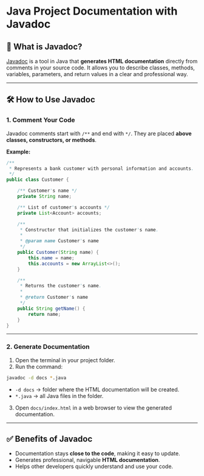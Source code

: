 # Java Project Documentation with Javadoc

## 📄 What is Javadoc?

[Javadoc](https://docs.oracle.com/en/java/javase/17/docs/specs/javadoc/doc-comment-spec.html) is a tool in Java that **generates HTML documentation** directly from comments in your source code. It allows you to describe classes, methods, variables, parameters, and return values in a clear and professional way.

---

## 🛠 How to Use Javadoc

### 1. Comment Your Code

Javadoc comments start with `/**` and end with `*/`. They are placed **above classes, constructors, or methods**.

**Example:**

```java
/**
 * Represents a bank customer with personal information and accounts.
 */
public class Customer {

    /** Customer's name */
    private String name;

    /** List of customer's accounts */
    private List<Account> accounts;

    /**
     * Constructor that initializes the customer's name.
     *
     * @param name Customer's name
     */
    public Customer(String name) {
        this.name = name;
        this.accounts = new ArrayList<>();
    }

    /**
     * Returns the customer's name.
     *
     * @return Customer's name
     */
    public String getName() {
        return name;
    }
}
```

---

### 2. Generate Documentation

1. Open the terminal in your project folder.
2. Run the command:

```bash
javadoc -d docs *.java
```

* `-d docs` → folder where the HTML documentation will be created.
* `*.java` → all Java files in the folder.

3. Open `docs/index.html` in a web browser to view the generated documentation.

---

## ✅ Benefits of Javadoc

* Documentation stays **close to the code**, making it easy to update.
* Generates professional, navigable **HTML documentation**.
* Helps other developers quickly understand and use your code.


